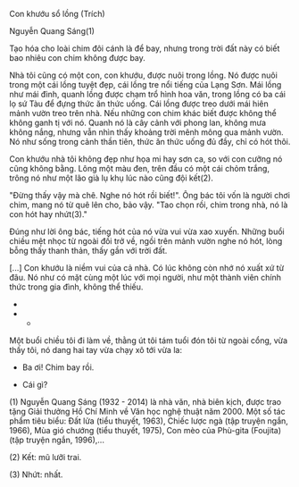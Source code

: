 Con khướu sổ lồng
(Trích)

Nguyễn Quang Sáng(1)

Tạo hóa cho loài chim đôi cánh là để bay, nhưng trong trời đất này có biết bao nhiêu con chim không được bay.

Nhà tôi cũng có một con, con khướu, được nuôi trong lồng. Nó được nuôi trong một cái lồng tuyệt đẹp, cái lồng tre nổi tiếng của Lạng Sơn. Mái lồng như mái đình, quanh lồng được chạm trổ hình hoa văn, trong lồng có ba cái lọ sứ Tàu để đựng thức ăn thức uống. Cái lồng được treo dưới mái hiên mảnh vườn treo trên nhà. Nếu những con chim khác biết được không thể không ganh tị với nó. Quanh nó là cây cảnh với phong lan, không mưa không nắng, nhưng vẫn nhìn thấy khoảng trời mênh mông qua mảnh vườn. Nó như sống trong cảnh thần tiên, thức ăn thức uống đủ đầy, chỉ có hót thôi.

Con khướu nhà tôi không đẹp như họa mi hay sơn ca, so với con cưỡng nó cũng không bằng. Lông một màu đen, trên đầu có một cái chỏm trắng, trông nó như một lão già lụ khụ lúc nào cũng đội kết(2).

"Đừng thấy vậy mà chê. Nghe nó hót rồi biết!". Ông bác tôi vốn là người chơi chim, mang nó từ quê lên cho, bảo vậy. "Tao chọn rồi, chim trong nhà, nó là con hót hay nhứt(3)."

Đúng như lời ông bác, tiếng hót của nó vừa vui vừa xao xuyến. Những buổi chiều mệt nhọc từ ngoài đồi trở về, ngồi trên mảnh vườn nghe nó hót, lòng bỗng thấy thanh thản, thấy gần với trời đất.

[...] Con khướu là niềm vui của cả nhà. Có lúc không còn nhớ nó xuất xứ từ đâu. Nó như có mặt cùng một lúc với mọi người, như một thành viên chính thức trong gia đình, không thể thiếu.

*
*   *

Một buổi chiều tôi đi làm về, thằng út tôi tám tuổi đón tôi từ ngoài cổng, vừa thấy tôi, nó dang hai tay vừa chạy xô tới vừa la:

- Ba ơi! Chim bay rồi.

- Cái gì?

(1) Nguyễn Quang Sáng (1932 - 2014) là nhà văn, nhà biên kịch, được trao tặng Giải thưởng Hồ Chí Minh về Văn học nghệ thuật năm 2000. Một số tác phẩm tiêu biểu: Đất lửa (tiểu thuyết, 1963), Chiếc lược ngà (tập truyện ngắn, 1966), Mùa gió chướng (tiểu thuyết, 1975), Con mèo của Phù-gita (Foujita) (tập truyện ngắn, 1996),...

(2) Kết: mũ lưỡi trai.

(3) Nhứt: nhất.